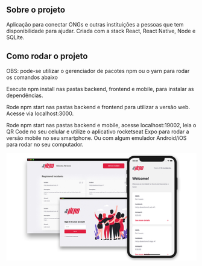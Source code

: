 ## Sobre o projeto

Aplicação para conectar ONGs e outras instituições a pessoas que tem disponibilidade para ajudar.
Criada com a stack React, React Native, Node e SQLite.


## Como rodar o projeto
OBS: pode-se utilizar o gerenciador de pacotes npm ou o yarn para rodar os comandos abaixo

Execute npm install nas pastas backend, frontend e mobile, para instalar as dependências.

Rode npm start nas pastas backend e frontend para utilizar a versão web. Acesse via localhost:3000.

Rode npm start nas pastas backend e mobile, acesse localhost:19002, leia o QR Code no seu celular e utilize o aplicativo rocketseat Expo para rodar a versão mobile no seu smartphone. Ou com algum emulador Android/iOS para rodar no seu computador.

<img src="https://github.com/Scherpel/be-the-hero/blob/master/61b75980-7097-11ea-8e56-c72cc2f088d7.jpeg?raw=true" />



         


